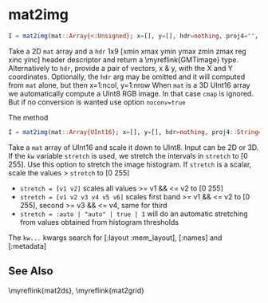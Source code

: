 # mat2img

```julia
I = mat2img(mat::Array{<:Unsigned}; x=[], y=[], hdr=nothing, proj4="", wkt="", cmap=nothing, kw...)
```

Take a 2D `mat` array and a `hdr` 1x9 [xmin xmax ymin ymax zmin zmax reg xinc yinc] header descriptor
and return a \myreflink{GMTimage} type.
Alternatively to `hdr`, provide a pair of vectors, x & y, with the X and Y coordinates.
Optionally, the `hdr` arg may be omitted and it will computed from `mat` alone, but then x=1:ncol, y=1:nrow
When `mat` is a 3D UInt16 array we automatically compute a UInt8 RGB image. In that case `cmap` is ignored.
But if no conversion is wanted use option `noconv=true`

The method

```julia
I = mat2img(mat::Array{UInt16}; x=[], y=[], hdr=nothing, proj4::String="", wkt::String="", kw...)
```

Take a `mat` array of UInt16 and scale it down to UInt8. Input can be 2D or 3D.  If the `kw` variable `stretch`
is used, we stretch the intervals in `stretch` to [0 255].  Use this option to stretch the image histogram.
If `stretch` is a scalar, scale the values > `stretch` to [0 255]
- `stretch = [v1 v2]` scales all values >= v1 && <= v2 to [0 255]
- `stretch = [v1 v2 v3 v4 v5 v6]` scales first band >= v1 && <= v2 to [0 255], second >= v3 && <= v4, same for third
- `stretch = :auto | "auto" | true | 1` will do an automatic stretching from values obtained from histogram thresholds

The `kw...` kwargs search for [:layout :mem_layout], [:names] and [:metadata]


See Also
--------

\myreflink{mat2ds}, \myreflink{mat2grid}
